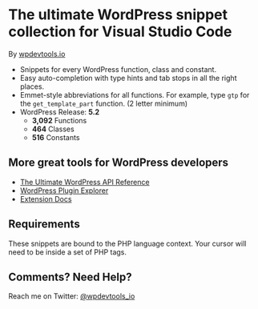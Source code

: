 # The ultimate WordPress snippet collection for Visual Studio Code

By [wpdevtools.io](https://www.wpdevtools.io/)

*	Snippets for every WordPress function, class and constant.
*	Easy auto-completion with type hints and tab stops in all the right places.
*	Emmet-style abbreviations for all functions. For example, type `gtp` for the `get_template_part` function. (2 letter minimum)
*	WordPress Release: **5.2**
	-	**3,092** Functions
	-	**464** Classes
	-	**516** Constants

## More great tools for WordPress developers

*	[The Ultimate WordPress API Reference](https://www.wpdevtools.io/reference/)
*	[WordPress Plugin Explorer](https://www.wpdevtools.io/tools/plugin-explorer/)
*	[Extension Docs](https://www.wpdevtools.io/tools/vscode-snippets/)

## Requirements

These snippets are bound to the PHP language context. Your cursor will need to be inside a set of PHP tags.

## Comments? Need Help?

Reach me on Twitter: [@wpdevtools_io](https://twitter.com/wpdevtools_io)